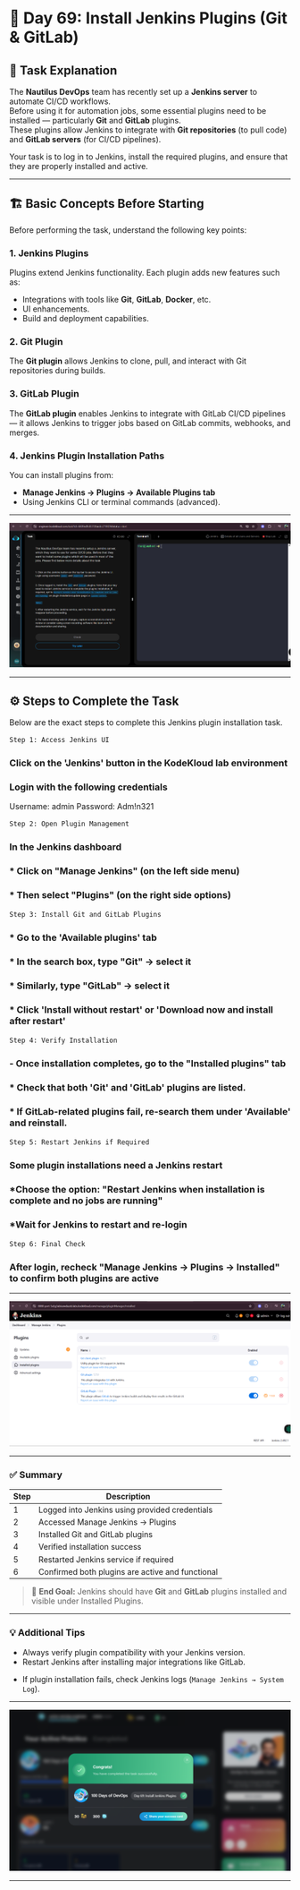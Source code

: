 
# 🧩 Day 69: Install Jenkins Plugins (Git & GitLab)

## 🧠 Task Explanation

The **Nautilus DevOps** team has recently set up a **Jenkins server** to automate CI/CD workflows.  
Before using it for automation jobs, some essential plugins need to be installed — particularly **Git** and **GitLab** plugins.  
These plugins allow Jenkins to integrate with **Git repositories** (to pull code) and **GitLab servers** (for CI/CD pipelines).

Your task is to log in to Jenkins, install the required plugins, and ensure that they are properly installed and active.

---

## 🏗️ Basic Concepts Before Starting

Before performing the task, understand the following key points:

### 1. Jenkins Plugins

Plugins extend Jenkins functionality. Each plugin adds new features such as:

- Integrations with tools like **Git**, **GitLab**, **Docker**, etc.
- UI enhancements.
- Build and deployment capabilities.

### 2. Git Plugin

The **Git plugin** allows Jenkins to clone, pull, and interact with Git repositories during builds.

### 3. GitLab Plugin

The **GitLab plugin** enables Jenkins to integrate with GitLab CI/CD pipelines — it allows Jenkins to trigger jobs based on GitLab commits, webhooks, and merges.

### 4. Jenkins Plugin Installation Paths

You can install plugins from:

- **Manage Jenkins → Plugins → Available Plugins tab**
- Using Jenkins CLI or terminal commands (advanced).

---
![Screenshot](./assets/Screenshot%202025-10-21%20162045.png)

---

## ⚙️ Steps to Complete the Task

Below are the exact steps to complete this Jenkins plugin installation task.

```bash
Step 1: Access Jenkins UI
```

### Click on the 'Jenkins' button in the KodeKloud lab environment

### Login with the following credentials

Username: admin
Password: Adm!n321

```bash
Step 2: Open Plugin Management
```

### In the Jenkins dashboard

### * Click on "Manage Jenkins" (on the left side menu)

### * Then select "Plugins" (on the right side options)

```bash
Step 3: Install Git and GitLab Plugins
```

### * Go to the 'Available plugins' tab

### * In the search box, type "Git" → select it

### * Similarly, type "GitLab" → select it

### * Click 'Install without restart' or 'Download now and install after restart'

```bash
Step 4: Verify Installation
```

### - Once installation completes, go to the "Installed plugins" tab

### * Check that both 'Git' and 'GitLab' plugins are listed.
### * If GitLab-related plugins fail, re-search them under 'Available' and reinstall.

```bash
Step 5: Restart Jenkins if Required
```

### Some plugin installations need a Jenkins restart

### *Choose the option: "Restart Jenkins when installation is complete and no jobs are running"

### *Wait for Jenkins to restart and re-login

```bash
Step 6: Final Check
```

### After login, recheck "Manage Jenkins → Plugins → Installed" to confirm both plugins are active

---
![Screenshot](./assets/Screenshot%202025-10-21%20162034.png)

---

### ✅ Summary

| Step | Description |
|------|--------------|
| 1 | Logged into Jenkins using provided credentials |
| 2 | Accessed Manage Jenkins → Plugins |
| 3 | Installed Git and GitLab plugins |
| 4 | Verified installation success |
| 5 | Restarted Jenkins service if required |
| 6 | Confirmed both plugins are active and functional |

> 🎯 **End Goal:** Jenkins should have **Git** and **GitLab** plugins installed and visible under Installed Plugins.

---

### 💡 Additional Tips

* Always verify plugin compatibility with your Jenkins version.
* Restart Jenkins after installing major integrations like GitLab.
- If plugin installation fails, check Jenkins logs (`Manage Jenkins → System Log`).

---
![Screenshot](./assets/Screenshot%202025-10-21%20162121.png)

---
